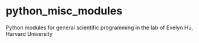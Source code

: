 python_misc_modules
===================

Python modules for general scientific programming in the lab of Evelyn Hu, Harvard University